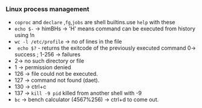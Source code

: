 ### Linux process management

  - `coproc` and `declare` ,`fg`,`jobs` are shell builtins.use `help` with these
  - `echo $-` -> himBHs -> 'H' means command can be executed from history using !n
  - `wc -l /etc/profile` -> no of lines in the file
  - ` echo $?` - returns the exitcode of the previously executed command 0-> success ; 1-256 -> failures
  - 2-> no such directory or file
  - 1 -> permission denied
  - 126 -> file could not be executed.
  - 127 -> command not found (daet).
  - 130 -> ctrl+c
  - 137 -> `kill -9 pid` killed from another shell with -9
  - `bc` -> bench calculator (4567%256) -> ctrl+d to come out.
